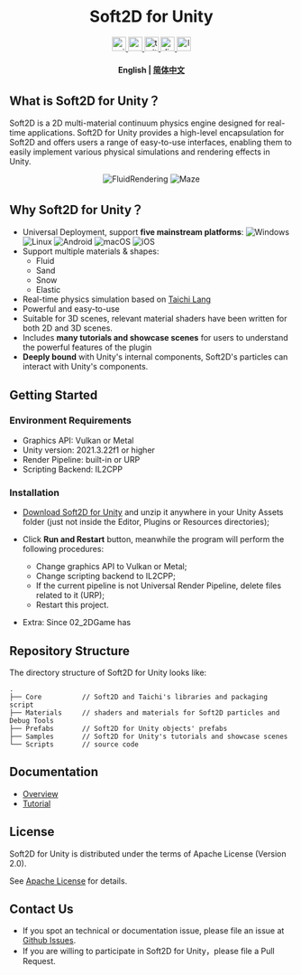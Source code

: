 <div align="center">
  <!-- <img height="150" src="https://github.com/taichi-dev/soft2d/blob/main/docs/images/logo_large.png"  /> -->
</div>

<h1 align="center">Soft2D for Unity</h1>

<div align="center">
  <a href="https://assetstore.unity.com/">
    <img src="http://img.shields.io/badge/-Unity%20Asset%20Store-feefff?style=for-the-badge&logo=unity&logoColor=000" height="25px" alt="unity logo" />
  </a>
  <a href="https://www.youtube.com/channel/UCUweEINecpOaM8HAKLvfBJA">
    <img src="https://img.shields.io/static/v1?message=Youtube&logo=youtube&label=&color=FF0000&logoColor=white&labelColor=&style=for-the-badge" height="25px" alt="youtube logo"  />
  </a>
  <a href=" https://twitter.com/soft2d_official">
    <img src="https://img.shields.io/static/v1?message=Twitter&logo=twitter&label=&color=1DA1F2&logoColor=white&labelColor=&style=for-the-badge" height="25px" alt="twitter logo"  />
  </a>
  <a href="https://discord.gg/JZwFWsuqKV">
    <img src="https://img.shields.io/static/v1?message=Discord&logo=discord&label=&color=5865F2&logoColor=white&labelColor=&style=for-the-badge" height="25px" alt="discord logo"  />
  </a>
  <a href="https://www.soft2d.tech/">
    <img src="https://img.shields.io/static/v1?message=Official%20Website&label=&color=FFC93C&style=for-the-badge" height="25px" alt="logo" />
  </a>
</div>

<h4 align="center">
    <p>
        <b>English</b> |
        <a href="https://github.com/taichi-dev/soft2d-for-unity/blob/main/README_CN.md">简体中文</a> 
    </p>
</h4>

## What is Soft2D for Unity？
Soft2D is a 2D multi-material continuum physics engine designed for real-time applications. Soft2D for Unity provides a high-level encapsulation for Soft2D and offers users a range of easy-to-use interfaces, enabling them to easily implement various physical simulations and rendering effects in Unity.

<div align="center">
<img src="Presentation/FluidRendering.gif" alt="FluidRendering"> <img src="Presentation/Maze.gif" alt="Maze">
</div>

## Why Soft2D for Unity？

- Universal Deployment, support **five mainstream platforms**:
  ![Windows](http://img.shields.io/badge/-Windows-0078D6?style=flat-square&logo=windows&logoColor=fff)
  ![Linux](http://img.shields.io/badge/-Linux-FCC624?style=flat-square&logo=linux&logoColor=000)
  ![Android](http://img.shields.io/badge/-Android-3DDC84?style=flat-square&logo=android&logoColor=fff)
  ![macOS](http://img.shields.io/badge/-macOS-15171a?style=flat-square&logo=macos&logoColor=fff)
  ![iOS](http://img.shields.io/badge/-iOS-1f1f1f?style=flat-square&logo=ios&logoColor=fff)
- Support multiple materials & shapes: 
  - Fluid
  - Sand
  - Snow
  - Elastic
- Real-time physics simulation based on [Taichi Lang](https://github.com/taichi-dev/taichi)
- Powerful and easy-to-use
- Suitable for 3D scenes, relevant material shaders have been written for both 2D and 3D scenes.
- Includes **many tutorials and showcase scenes** for users to understand the powerful features of the plugin
- **Deeply bound** with Unity's internal components, Soft2D's particles can interact with Unity's components.

## Getting Started

### Environment Requirements

- Graphics API: Vulkan or Metal
- Unity version: 2021.3.22f1 or higher
- Render Pipeline: built-in or URP 
- Scripting Backend: IL2CPP

### Installation

- [Download Soft2D for Unity](https://github.com/taichi-dev/soft2d-for-unity/releases/download/v0.1.0/Soft2D.v0.1.0.7z) and unzip it anywhere in your Unity Assets folder (just not inside the Editor, Plugins or Resources directories);
- Click **Run and Restart** button, meanwhile the program will perform the following procedures:
  - Change graphics API to Vulkan or Metal;
  - Change scripting backend to IL2CPP;
  - If the current pipeline is not Universal Render Pipeline, delete files related to it (URP);
  - Restart this project.


- Extra: Since 02_2DGame has 

## Repository Structure

The directory structure of Soft2D for Unity looks like:

```
.
├── Core          // Soft2D and Taichi's libraries and packaging script
├── Materials     // shaders and materials for Soft2D particles and Debug Tools
├── Prefabs       // Soft2D for Unity objects' prefabs
├── Samples       // Soft2D for Unity's tutorials and showcase scenes
└── Scripts       // source code
```

## Documentation

- [Overview](https://github.com/taichi-dev/soft2d-for-unity/blob/main/Docs/English/Overview.md)
- [Tutorial](https://github.com/taichi-dev/soft2d-for-unity/blob/main/Docs/English/Tutorials/Tutorial.md)

## License

Soft2D for Unity is distributed under the terms of Apache License (Version 2.0).

See [Apache License](https://github.com/taichi-dev/soft2d-for-unity/blob/main/LICENSE) for details.

## Contact Us

- If you spot an technical or documentation issue, please file an issue at [Github Issues](https://github.com/taichi-dev/soft2d-for-unity/issues).
- If you are willing to participate in Soft2D for Unity，please file a Pull Request.
